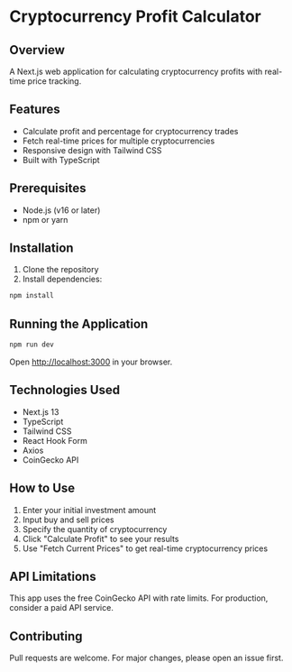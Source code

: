 # Cryptocurrency Profit Calculator

## Overview
A Next.js web application for calculating cryptocurrency profits with real-time price tracking.

## Features
- Calculate profit and percentage for cryptocurrency trades
- Fetch real-time prices for multiple cryptocurrencies
- Responsive design with Tailwind CSS
- Built with TypeScript

## Prerequisites
- Node.js (v16 or later)
- npm or yarn

## Installation
1. Clone the repository
2. Install dependencies:
```bash
npm install
```

## Running the Application
```bash
npm run dev
```

Open [http://localhost:3000](http://localhost:3000) in your browser.

## Technologies Used
- Next.js 13
- TypeScript
- Tailwind CSS
- React Hook Form
- Axios
- CoinGecko API

## How to Use
1. Enter your initial investment amount
2. Input buy and sell prices
3. Specify the quantity of cryptocurrency
4. Click "Calculate Profit" to see your results
5. Use "Fetch Current Prices" to get real-time cryptocurrency prices

## API Limitations
This app uses the free CoinGecko API with rate limits. For production, consider a paid API service.

## Contributing
Pull requests are welcome. For major changes, please open an issue first.
